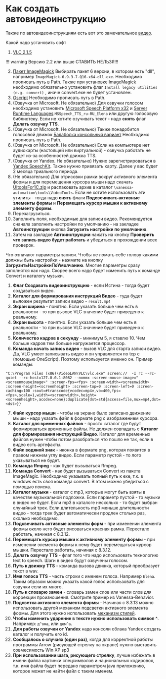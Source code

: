 ﻿# Как создать автовидеоинструкцию

Также по автовидеоинструкциям есть вот это замечательное [видео](https://www.youtube.com/watch?v=BfXowJH5uP0).

Какой надо установить софт

1. [ VLC 2.1.5](https://www.videolan.org/vlc/releases/2.1.5.html) 

!!! warning
    Версию 2.2 или выше СТАВИТЬ НЕЛЬЗЯ!!!

2. [Пакет ImageMagick](https://imagemagick.org/download/windows/releases/) Выбирать пакет 6 версии, в котором есть "dll", например `ImageMagick-6.9.3-7-Q16-x64-dll.exe`. Необходимо прописать путь в Path. Также при установке ImageMagick необходимо обязательно установить флаг `Install legacy utilities (e.g. convert)` , иначе convert.exe не будет установлен.
3. [Oscript](http://oscript.io/downloads) Необходимо прописать путь в Path.
4. (Озвучка от Microsoft. Не обязательно) Для озвучки голосом необходимо установить [Microsoft Speech Platform х32](https://www.microsoft.com/en-us/download/details.aspx?id=27225) и [Server Runtime Languages](https://www.microsoft.com/en-us/download/details.aspx?id=27224) `MSSpeech_TTS_ru-RU_Elena` или другую голосовую библиотеку. Если не хотите озучивать текст - надо **снять** флаг **Делать озвучку TTS**.
5. (Озвучка от Microsoft. Не обязательно) Также понадобится голосовой движок [Балаболка консольный вариант](http://www.cross-plus-a.ru/bconsole.html) Необходимо прописать путь в Path.
6. (Озвучка от Microsoft. Не обязательно) Если на компьютере нет аудиокарты (настоящей или виртуальной) - озвучка работать не будет из-за особенностей движка TTS.
7. (Озвучка от Yandex. Не обязательно) Нужно зарегистрироваться в [Yandex SpeechKit](https://cloud.yandex.ru/services/speechkit). Также нужно привязать карту. Далее у вас будет 2 месяца триального периода.
8. (Не обязательно) Для отрисовки рамки вокруг активного элемента формы и для перемещения курсора мыши надо скачать [UItoolsFor1C.zip](https://github.com/Pr-Mex/UItoolsFor1C/releases) и распаковать архив в каталог `\vanessa-automation\tools\VideoTools`. Если не хотите использовать эти утилиты - тогда надо **снять** флаги **Подсвечивать активные элементы формы** и **Перемещать курсор мышки к активному элементу формы**.
9. Перезагрузиться.
10. Заполнить поля, необходимые для записи видео. Рекомендуется сначала заполнить настройки по умолчанию - на закладке **Автоинструкции** кнопка **Загрузить настройки по умолчанию**.
11. Затем на закладке **Автоинструкции** нажать на кнопку **Проверить что запись видео будет работать** и убедиться в прохождении всех проверок.

Что означают параметры записи.
Чтобы не ломать себе голову какими должны быть настройки - нажмите на кнопку **ЗагрузитьНастройкиПоУмолчанию**. Многие параметры сразу заполнятся как надо.
Скорее всего надо будет изменить путь к команде Convert и каталогу музыки.

1. **Флаг Создавать видеоинструкцию** - если Истина - тогда будет создаваться видео.
2. **Каталог для формирования инструкций Видео** - туда будет выложен результат записи видео - `result.mp4`
3. **Экран ширина** - понятно. Если указать больше чем есть в реальности - то при вызове VLC значение будет приведено к реальному.
4. **Экран высота** - понятно. Если указать больше чем есть в реальности - то при вызове VLC значение будет приведено к реальному.
5. **Количество кадров в секунду** - минимум 5, я ставлю 10. Чем больше кадров тем больше нагружается процессор.
6. **Команда начать запись видео** - вызов VLC для старта записи видео. Да, VLC умеет записывать видео и он управляется по tcp с (помощью OneScript). Поэтому используется именно он. Пример команды: 
```
"C:\Program Files (x86)\VideoLAN\VLC\vlc.exe" screen://  -I rc --rc-quiet --rc-host=127.0.0.1:8082 --nommx :screen-mouse-image="<screenmouseimage>" :screen-fps=<fps> :screen-width=<screenwidth> :screen-height=<screenheight> :screen-top=0 :screen-left=0 :screen-caching=100 :sout=#transcode{vcodec=mp4v,vb=400,fps=<fps>,scale=1,width=<screenwidth>,height=<screenheight>,acodec=none}:duplicate{dst=std{access=file,mux=mp4,dst=<dst>}}
```

7. **Файл курсор мыши** - чтобы на экране было записано движение мыши - надо указать файл в формате png с изображением курсора.
8. **Каталог для временных файлов** - просто каталог где будут формироваться временные файлы. Не должен совпадать с **Каталог для формирования инструкций Видео**. Каталог для временных файлов нужен чтобы потом разобраться что пошло не так, если в видео есть артефакты.
9. **Файл водяной знак** - иконка в формате png, которая появится в правом нижнем углу видео. Если параметр пустой - то лого указываться не будет.
10. **Команда ffmpeg** - как будет вызываться ffmpeg.
11. **Команда Convert** - как будет вызываться Convert из пакета ImageMagic. Необходимо указывать полный путь к exe, т.к. в windows есть своя команда convert. В этом можно убедиться с помощью поиска.
12. **Каталог музыки** - каталог с mp3, которые могут быть взяты в качестве музыкальной подложки. Если параметр пустой - то музыки в видео не будет. Если mp3 в каталоге несколько - то будет выбран случайный трек. Если длительность mp3 меньше длительности видео - тогда трек будет автоматически продлен столько раз, сколько необходимо.
13. **Подсвечивать активные элементы форм** - при изменении элемента формы около него будет рисоваться красная рамка. Перестало работать, начиная с 8.3.12.
14. **Перемещать курсор мышки к активному элементу формы** - при изменении элемента формы к нему будет перемещаться курсор мышки. Перестало работать, начиная с 8.3.12.
15. **Делать озвучку TTS** - флаг того что надо использовать технологию text to speech. Шаги в видео будут озвучены голосом.
16. **Путь к движку TTS** - команда вызова движка, который преобразует текст в wav.
17. **Имя голоса TTS** - часть строки с именем голоса. Например `Elena`. Таким образом можно указать какой голос использовать для озвучки если их много.
18. **Путь к словарю замен** - словарь замен слов или части слов для коррекции произношения. Смотрите пример из Vanessa-Behavior.
19. **Подсветка активного элемента формы** - Начиная с 8.3.13 можно использовать другой механизм подсветки активного элемента формы. Для этого нужно использовать [механизм стилей](https://wonderland.v8.1c.ru/blog/podderzhka-korporativnogo-stilya/).
20. **Чтобы изменить ударение в тексте нужно использовать символ ^**. Например: `д^ома`, или `дом^а`.
21. **Для работы озвучки от Yandex** надо консоли облака Yandex создать каталог и получить его id.
22. **Сообщалось о случаях (один раз)**, когда для корректной работы программы Arrow (рисующей стрелку на экране) нужно выставить совмесимость Win XP sp3
23. **При использовании шага, рисующего стрелку**, лучше избежать в имени файла картинки спецсимволов и национальных кодировок, т.к. имя файла будет передано параметром java приложению, которое может не найти файл с таким именем.
